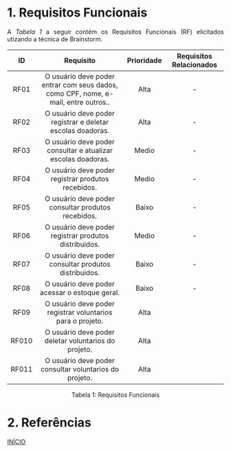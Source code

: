 # 1. Requisitos Funcionais

<p align="justify">A <i>Tabela 1</i> a seguir contém os Requisitos Funcionais (RF) elicitados utizando a técnica de Brainstorm.</p>

| ID   |                                 Requisito                                 | Prioridade | Requisitos Relacionados |
| :--: | :-----------------------------------------------------------------------: | :--------: | :---------: |
| RF01 |              O usuário deve poder entrar com seus dados, como CPF, nome, e-mail, entre outros..                  |  Alta      |     -       |
| RF02 |             O usuário deve poder registrar e deletar escolas doadoras.    |  Alta      |     -       |
| RF03 |             O usuário deve poder consultar e atualizar escolas doadoras.  |  Medio     |     -       |
| RF04 |             O usuário deve poder registrar produtos recebidos.            |  Medio      |     -       |
| RF05 |             O usuário deve poder consultar produtos recebidos.            |  Baixo      |     -       |
| RF06 |             O usuário deve poder registrar produtos distribuidos.         |  Medio      |     -       |
| RF07 |             O usuário deve poder consultar produtos distribuidos.         |  Baixo      |     -       |
| RF08 |             O usuário deve poder acessar  o estoque geral.                |  Baixo      |     -       |
| RF09 |              O usuário deve poder registrar voluntarios para o projeto.   |  Alta      |             |
| RF010 |              O usuário deve poder deletar voluntarios do projeto.         |  Alta      |             |
| RF011 |              O usuário deve poder consultar voluntarios do projeto.       |  Alta      |             |


<div style="text-align: center">
<p>Tabela 1: Requisitos Funcionais</p>
</div>

# 2. Referências


<a href="../README.md">INÍCIO</a>
